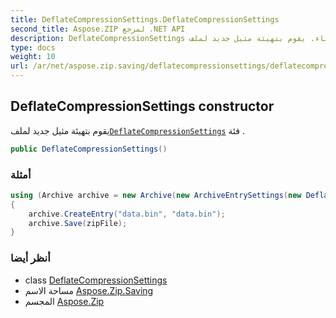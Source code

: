 ```yaml
---
title: DeflateCompressionSettings.DeflateCompressionSettings
second_title: Aspose.ZIP لمرجع .NET API
description: DeflateCompressionSettings البناء. يقوم بتهيئة مثيل جديد لملفDeflateCompressionSettings فئة .
type: docs
weight: 10
url: /ar/net/aspose.zip.saving/deflatecompressionsettings/deflatecompressionsettings/
---
```

## DeflateCompressionSettings constructor

يقوم بتهيئة مثيل جديد لملف[`DeflateCompressionSettings`](../) فئة .

```csharp
public DeflateCompressionSettings()
```

### أمثلة

```csharp
using (Archive archive = new Archive(new ArchiveEntrySettings(new DeflateCompressionSettings())))
{
    archive.CreateEntry("data.bin", "data.bin");                   
    archive.Save(zipFile);
}
```

### أنظر أيضا

* class [DeflateCompressionSettings](../)
* مساحة الاسم [Aspose.Zip.Saving](../../deflatecompressionsettings/)
* المجسم [Aspose.Zip](../../../)


